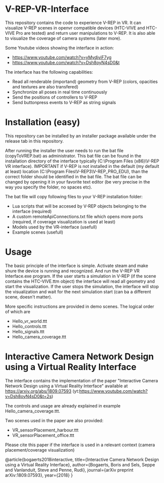 # V-REP-VR-Interface
This repository contains the code to experience V-REP in VR. It can visualize V-REP scenes in openvr compatible devices (HTC-VIVE and HTC-VIVE Pro are tested) and return user manipulations to V-REP. It is also able to visualize the coverage of camera systems (later more).

Some Youtube videos showing the interface in action:
- https://www.youtube.com/watch?v=yMydjviF7yg
- https://www.youtube.com/watch?v=Dsh8oyN4sD0&t

The interface has the following capabilities:
- Read all renderable (importand) geometry from V-REP (colors, opacities and textures are also transfered)
- Synchronize all poses in real time continuously
- Send the positions of controllers to V-REP
- Send buttonpress events to V-REP as string signals

# Installation (easy)
This repository can be installed by an installer package available under the release tab in this repository. 

After running the installer the user needs to run the bat file (copyToVREP.bat) as administrator. This bat file can be found in the installation directory of the interface typically (C:\Program Files (x86)\V-REP VR interface). 
IMPORTANT if V-REP is not installed in the default (my default at least) location (C:\Program Files\V-REP3\V-REP_PRO_EDU), than the correct folder should be identified in the bat file. The bat file can be changed by opening it in your favorite text editor (be very precise in the way you specify the folder, no spaces etc).

The bat file will copy following files to your V-REP installation folder:
- Lua scripts that will be accesed by V-REP objects belonging to the interface (required)
- A custom remoteApiConnections.txt file which opens more ports (required, if coverage visualization is used at least)
- Models used by the VR-interface (usefull)
- Example scenes (usefull)

# Usage
The basic principle of the interface is simple. Activate steam and make shure the device is running and recognized. And run the V-REP VR Interface.exe program. If the user starts a simulation in V-REP (if the scene contains the HTC-VIVE.ttm object) the interface will read all geometry and start the visualization. If the user stops the simulation, the interface will stop the visualization and wait for the next simulation start (can ba a different scene, doesn't matter).

More specific instructions are provided in demo scenes. The logical order of which are
- Hello_vr_world.ttt
- Hello_controls.ttt
- Hello_signals.ttt
- Hello_camera_coverage.ttt

# Interactive Camera Network Design using a Virtual Reality Interface
The interface contains the implementation of the paper "Interactive Camera Network Design using a Virtual Reality Interface" available at https://arxiv.org/abs/1809.07593 (yt:https://www.youtube.com/watch?v=Dsh8oyN4sD0&t=2s)

The controls and usage are already explained in example Hello_camera_coverage.ttt. 

Two scenes used in the paper are also provided:
- VR_sensorPlacement_harbour.ttt
- VR_sensorPlacement_office.ttt

Please cite this paper if the interface is used in a relevant context (camera placement/coverage visualization)

@article{bogaerts2018interactive,
  title={Interactive Camera Network Design using a Virtual Reality Interface},
  author={Bogaerts, Boris and Sels, Seppe and Vanlanduit, Steve and Penne, Rudi},
  journal={arXiv preprint arXiv:1809.07593},
  year={2018}
}


